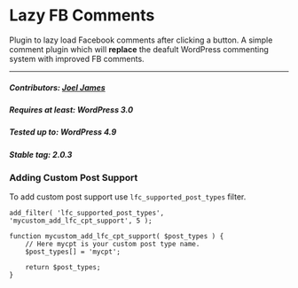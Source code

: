 # Lazy FB Comments
Plugin to lazy load Facebook comments after clicking a button. A simple comment plugin which will **replace** the deafult WordPress commenting system with improved FB comments.

<hr/>

##### Contributors: <a href="https://github.com/joel-james/">Joel James</a>
##### Requires at least: WordPress 3.0
##### Tested up to: WordPress 4.9
##### Stable tag: 2.0.3

### Adding Custom Post Support

To add custom post support use `lfc_supported_post_types` filter.

```
add_filter( 'lfc_supported_post_types', 'mycustom_add_lfc_cpt_support', 5 );

function mycustom_add_lfc_cpt_support( $post_types ) {
    // Here mycpt is your custom post type name.
    $post_types[] = 'mycpt';

    return $post_types;
}
```